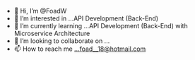 - 👋 Hi, I’m @FoadW
- 👀 I’m interested in ...API Development (Back-End)
- 🌱 I’m currently learning ...API Development (Back-End) with Microservice Architecture
- 💞️ I’m looking to collaborate on ...
- 📫 How to reach me ...foad__18@hotmail.com

<!---
FoadW/FoadW is a ✨ special ✨ repository because its `README.md` (this file) appears on your GitHub profile.
You can click the Preview link to take a look at your changes.
--->
